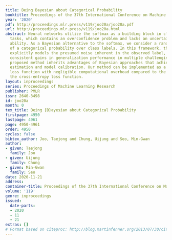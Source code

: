 ```yaml
---
title: Being Bayesian about Categorical Probability
booktitle: Proceedings of the 37th International Conference on Machine Learning
year: '2020'
pdf: http://proceedings.mlr.press/v119/joo20a/joo20a.pdf
url: http://proceedings.mlr.press/v119/joo20a.html
abstract: Neural networks utilize the softmax as a building block in classification
  tasks, which contains an overconfidence problem and lacks an uncertainty representation
  ability. As a Bayesian alternative to the softmax, we consider a random variable
  of a categorical probability over class labels. In this framework, the prior distribution
  explicitly models the presumed noise inherent in the observed label, which provides
  consistent gains in generalization performance in multiple challenging tasks. The
  proposed method inherits advantages of Bayesian approaches that achieve better uncertainty
  estimation and model calibration. Our method can be implemented as a plug-and-play
  loss function with negligible computational overhead compared to the softmax with
  the cross-entropy loss function.
layout: inproceedings
series: Proceedings of Machine Learning Research
publisher: PMLR
issn: 2640-3498
id: joo20a
month: 0
tex_title: Being {B}ayesian about Categorical Probability
firstpage: 4950
lastpage: 4961
page: 4950-4961
order: 4950
cycles: false
bibtex_author: Joo, Taejong and Chung, Uijung and Seo, Min-Gwan
author:
- given: Taejong
  family: Joo
- given: Uijung
  family: Chung
- given: Min-Gwan
  family: Seo
date: 2020-11-21
address: 
container-title: Proceedings of the 37th International Conference on Machine Learning
volume: '119'
genre: inproceedings
issued:
  date-parts:
  - 2020
  - 11
  - 21
extras: []
# Format based on citeproc: http://blog.martinfenner.org/2013/07/30/citeproc-yaml-for-bibliographies/
---
```

